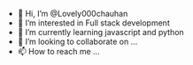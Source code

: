 - 👋 Hi, I’m @Lovely000chauhan
- 👀 I’m interested in Full stack development
- 🌱 I’m currently learning javascript and python
- 💞️ I’m looking to collaborate on ...
- 📫 How to reach me ...

<!---
Lovely000chauhan/Lovely000chauhan is a ✨ special ✨ repository because its `README.md` (this file) appears on your GitHub profile.
You can click the Preview link to take a look at your changes.
--->
